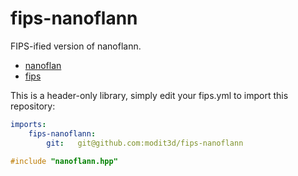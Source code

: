# fips-nanoflann
FIPS-ified version of nanoflann.


* [nanoflan](https://github.com/MODit3D/nanoflann)
* [fips](https://github.com/flooh/fips)

This is a header-only library, simply edit your fips.yml to import this repository:

```yaml
imports:
    fips-nanoflann:
        git:   git@github.com:modit3d/fips-nanoflann

```

```c++
#include "nanoflann.hpp"
```
